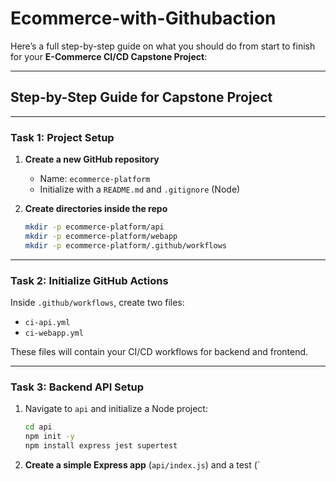 # Ecommerce-with-Githubaction
Here’s a full step-by-step guide on what you should do from start to finish for your **E-Commerce CI/CD Capstone Project**:

---

## **Step-by-Step Guide for Capstone Project**

---

### **Task 1: Project Setup**

1. **Create a new GitHub repository**

   * Name: `ecommerce-platform`
   * Initialize with a `README.md` and `.gitignore` (Node)

2. **Create directories inside the repo**

   ```bash
   mkdir -p ecommerce-platform/api
   mkdir -p ecommerce-platform/webapp
   mkdir -p ecommerce-platform/.github/workflows
   ```

---

### **Task 2: Initialize GitHub Actions**

Inside `.github/workflows`, create two files:

* `ci-api.yml`
* `ci-webapp.yml`

These files will contain your CI/CD workflows for backend and frontend.

---

### **Task 3: Backend API Setup**

1. Navigate to `api` and initialize a Node project:

   ```bash
   cd api
   npm init -y
   npm install express jest supertest
   ```

2. **Create a simple Express app** (`api/index.js`) and a test (\`

